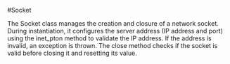 #Socket

The Socket class manages the creation and closure of a network socket. During instantiation, it configures the server address (IP address and port) using the inet_pton method to validate the IP address. If the address is invalid, an exception is thrown. The close method checks if the socket is valid before closing it and resetting its value.
